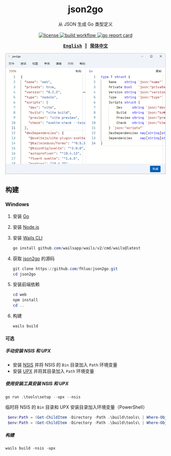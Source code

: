 <h1 align="center">json2go</h1>

<p align="center">
    从 JSON 生成 Go 类型定义
    <br><br>
    <a href="https://github.com/fhluo/json2go/blob/main/LICENSE">
        <img src="https://img.shields.io/github/license/fhluo/json2go" alt="license">
    </a>
    <a href="https://github.com/fhluo/json2go/actions/workflows/build.yaml">
        <img src="https://github.com/fhluo/json2go/actions/workflows/build.yaml/badge.svg" alt="build workflow">
    </a>
    <a href="https://goreportcard.com/report/github.com/fhluo/json2go">
        <img src="https://goreportcard.com/badge/github.com/fhluo/json2go" alt="go report card">
    </a>
</p>

<div align="center">
<samp>

**[English](readme.md)** ┃ **[简体中文](readme.zh-Hans.md)**

</samp>
</div>

<div align="center">

![json2go](assets/images/json2go.zh-Hans.png)

</div>

## 构建

### Windows

1. 安装 [Go](https://go.dev/dl/)
2. 安装 [Node.js](https://nodejs.org/zh-cn/)
3. 安装 [Wails CLI](https://wails.io/docs/gettingstarted/installation)

    ```PowerShell
    go install github.com/wailsapp/wails/v2/cmd/wails@latest
    ```

4. 获取 [json2go](https://github.com/fhluo/json2go) 的源码

   ```PowerShell
   git clone https://github.com/fhluo/json2go.git
   cd json2go
   ```

5. 安装前端依赖

   ```PowerShell
   cd web
   npm install
   cd ..
   ```

6. 构建

   ```PowerShell
   wails build
   ```

#### 可选

##### 手动安装 NSIS 和 UPX

- 安装 [NSIS](https://nsis.sourceforge.io/Download) 并将 NSIS 的 `Bin` 目录加入 `Path` 环境变量
- 安装 [UPX](https://github.com/upx/upx/releases/latest) 并将其目录加入 `Path` 环境变量

##### 使用安装工具安装 NSIS 和 UPX

```PowerShell
go run .\tools\setup --upx --nsis
```

临时将 NSIS 的 `Bin` 目录和 UPX 安装目录加入环境变量（PowerShell）

```PowerShell
 $env:Path = (Get-ChildItem -Directory -Path .\build\tools\ | Where-Object { $_.Name -match "^nsis-" }).FullName + "\Bin" + ";" + $env:Path
 $env:Path = (Get-ChildItem -Directory -Path .\build\tools\ | Where-Object { $_.Name -match "^upx-" }).FullName + ";" + $env:Path
```

##### 构建

```PowerShell
wails build -nsis -upx
```

